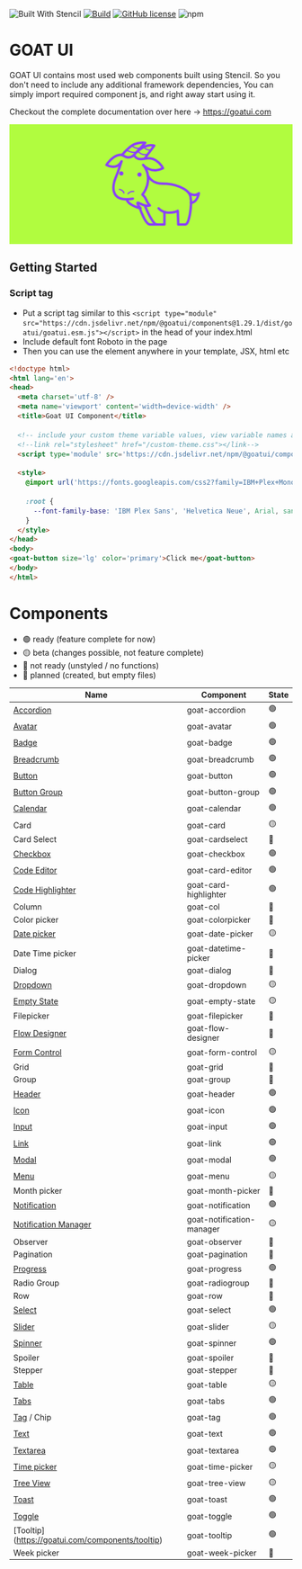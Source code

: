 ![Built With Stencil](https://img.shields.io/badge/-Built%20With%20Stencil-16161d.svg?logo=data%3Aimage%2Fsvg%2Bxml%3Bbase64%2CPD94bWwgdmVyc2lvbj0iMS4wIiBlbmNvZGluZz0idXRmLTgiPz4KPCEtLSBHZW5lcmF0b3I6IEFkb2JlIElsbHVzdHJhdG9yIDE5LjIuMSwgU1ZHIEV4cG9ydCBQbHVnLUluIC4gU1ZHIFZlcnNpb246IDYuMDAgQnVpbGQgMCkgIC0tPgo8c3ZnIHZlcnNpb249IjEuMSIgaWQ9IkxheWVyXzEiIHhtbG5zPSJodHRwOi8vd3d3LnczLm9yZy8yMDAwL3N2ZyIgeG1sbnM6eGxpbms9Imh0dHA6Ly93d3cudzMub3JnLzE5OTkveGxpbmsiIHg9IjBweCIgeT0iMHB4IgoJIHZpZXdCb3g9IjAgMCA1MTIgNTEyIiBzdHlsZT0iZW5hYmxlLWJhY2tncm91bmQ6bmV3IDAgMCA1MTIgNTEyOyIgeG1sOnNwYWNlPSJwcmVzZXJ2ZSI%2BCjxzdHlsZSB0eXBlPSJ0ZXh0L2NzcyI%2BCgkuc3Qwe2ZpbGw6I0ZGRkZGRjt9Cjwvc3R5bGU%2BCjxwYXRoIGNsYXNzPSJzdDAiIGQ9Ik00MjQuNywzNzMuOWMwLDM3LjYtNTUuMSw2OC42LTkyLjcsNjguNkgxODAuNGMtMzcuOSwwLTkyLjctMzAuNy05Mi43LTY4LjZ2LTMuNmgzMzYuOVYzNzMuOXoiLz4KPHBhdGggY2xhc3M9InN0MCIgZD0iTTQyNC43LDI5Mi4xSDE4MC40Yy0zNy42LDAtOTIuNy0zMS05Mi43LTY4LjZ2LTMuNkgzMzJjMzcuNiwwLDkyLjcsMzEsOTIuNyw2OC42VjI5Mi4xeiIvPgo8cGF0aCBjbGFzcz0ic3QwIiBkPSJNNDI0LjcsMTQxLjdIODcuN3YtMy42YzAtMzcuNiw1NC44LTY4LjYsOTIuNy02OC42SDMzMmMzNy45LDAsOTIuNywzMC43LDkyLjcsNjguNlYxNDEuN3oiLz4KPC9zdmc%2BCg%3D%3D&colorA=16161d&style=flat-square)
[![Build](https://github.com/goatui/components/workflows/Build/badge.svg)](https://github.com/goatui/components/actions?workflow=Build)
[![GitHub license](https://img.shields.io/github/license/goatui/components.svg)](/LICENSE)
![npm](https://img.shields.io/npm/v/%40goatui%2Fcomponents)

# GOAT UI

GOAT UI contains most used web components built using Stencil. So you don't need to include any additional framework
dependencies, You can simply import required component js, and right away start using it.

Checkout the complete documentation over here -> https://goatui.com

<div align="center" style="background: #b1fc3f">
  <img alt="GOAT UI LOGO" src="https://raw.githubusercontent.com/goatui/components/gh-pages/assets/img/logo.png" width="210">
</div>

## Getting Started

### Script tag

- Put a script tag similar to
  this `<script type="module" src="https://cdn.jsdelivr.net/npm/@goatui/components@1.29.1/dist/goatui/goatui.esm.js"></script>`
  in
  the head of your index.html
- Include default font Roboto in the page
- Then you can use the element anywhere in your template, JSX, html etc

```html
<!doctype html>
<html lang='en'>
<head>
  <meta charset='utf-8' />
  <meta name='viewport' content='width=device-width' />
  <title>Goat UI Component</title>

  <!-- include your custom theme variable values, view variable names at https://cdn.jsdelivr.net/npm/@goatui/components@1.29.1/dist/goatui/assets/styles/theme.css -->
  <!--link rel="stylesheet" href="/custom-theme.css"></link-->
  <script type='module' src='https://cdn.jsdelivr.net/npm/@goatui/components@1.29.1/dist/goatui/goatui.esm.js'></script>

  <style>
    @import url('https://fonts.googleapis.com/css2?family=IBM+Plex+Mono:ital@0;1&family=IBM+Plex+Sans+Condensed:ital@0;1&family=IBM+Plex+Sans:ital,wght@0,100;0,200;0,300;0,400;0,500;0,600;0,700;1,100;1,200;1,300;1,400;1,500;1,600;1,700&family=IBM+Plex+Serif:ital@0;1&display=swap');

    :root {
      --font-family-base: 'IBM Plex Sans', 'Helvetica Neue', Arial, sans-serif;
    }
  </style>
</head>
<body>
<goat-button size='lg' color='primary'>Click me</goat-button>
</body>
</html>
```

# Components

- 🟢 ready (feature complete for now)
- 🟡 beta (changes possible, not feature complete)
- 🔴 not ready (unstyled / no functions)
- 🔵 planned (created, but empty files)

| Name                                                                       | Component                 | State |
|----------------------------------------------------------------------------|---------------------------|-------|
| [Accordion](https://goatui.com/components/accordion)                       | goat-accordion            | 🟢    |
| [Avatar](https://goatui.com/components/avatar)                             | goat-avatar               | 🟢    |
| [Badge](https://goatui.com/components/badge)                               | goat-badge                | 🟢    |
| [Breadcrumb](https://goatui.com/components/breadcrumb)                     | goat-breadcrumb           | 🟢    |
| [Button](https://goatui.com/components/button)                             | goat-button               | 🟢    |
| [Button Group](https://goatui.com/components/button-group)                 | goat-button-group         | 🟢    |
| [Calendar](https://goatui.com/components/calendar)                         | goat-calendar             | 🟢    |
| Card                                                                       | goat-card                 | 🟡    |
| Card Select                                                                | goat-cardselect           | 🔵    |
| [Checkbox](https://goatui.com/components/checkbox)                         | goat-checkbox             | 🟢    |
| [Code Editor](https://goatui.com/components/code-editor)                   | goat-card-editor          | 🟢    |
| [Code Highlighter](https://goatui.com/components/code-highlighter)         | goat-card-highlighter     | 🟢    |
| Column                                                                     | goat-col                  | 🔵    |
| Color picker                                                               | goat-colorpicker          | 🔵    |
| [Date picker](https://goatui.com/components/date-picker)                   | goat-date-picker          | 🟡    |
| Date Time picker                                                           | goat-datetime-picker      | 🔵    |
| Dialog                                                                     | goat-dialog               | 🔵    |
| [Dropdown](https://goatui.com/components/dropdown)                         | goat-dropdown             | 🟡    |
| [Empty State](https://goatui.com/components/empty-state)                   | goat-empty-state          | 🟡    |
| Filepicker                                                                 | goat-filepicker           | 🔵    |
| [Flow Designer ](https://goatui.com/components/flow-designer)              | goat-flow-designer        | 🔵    |
| [Form Control](https://goatui.com/components/form-control)                 | goat-form-control         | 🟡    |
| Grid                                                                       | goat-grid                 | 🔵    |
| Group                                                                      | goat-group                | 🔵    |
| [Header](https://goatui.com/components/header)                             | goat-header               | 🟢    |
| [Icon](https://goatui.com/components/icon)                                 | goat-icon                 | 🟢    |
| [Input](https://goatui.com/components/input)                               | goat-input                | 🟢    |
| [Link](https://goatui.com/components/link)                                 | goat-link                 | 🟢    |
| [Modal](https://goatui.com/components/modal)                               | goat-modal                | 🟢    |
| [Menu](https://goatui.com/components/menu)                                 | goat-menu                 | 🟡    |
| Month picker                                                               | goat-month-picker         | 🔵    |
| [Notification](https://goatui.com/components/notification)                 | goat-notification         | 🟢    |
| [Notification Manager](https://goatui.com/components/notification-manager) | goat-notification-manager | 🟡    |
| Observer                                                                   | goat-observer             | 🔵    |
| Pagination                                                                 | goat-pagination           | 🔵    |
| [Progress](https://goatui.com/components/progress)                         | goat-progress             | 🟢    |
| Radio Group                                                                | goat-radiogroup           | 🔵    |
| Row                                                                        | goat-row                  | 🔵    |
| [Select](https://goatui.com/components/select)                             | goat-select               | 🟢    |
| [Slider](https://goatui.com/components/slider)                             | goat-slider               | 🟡    |
| [Spinner](https://goatui.com/components/spinner)                           | goat-spinner              | 🟢    |
| Spoiler                                                                    | goat-spoiler              | 🔵    |
| Stepper                                                                    | goat-stepper              | 🔵    |
| [Table](https://goatui.com/components/table)                               | goat-table                | 🟡    |
| [Tabs](https://goatui.com/components/tabs)                                 | goat-tabs                 | 🟢    |
| [Tag](https://goatui.com/components/tag) / Chip                            | goat-tag                  | 🟢    |
| [Text](https://goatui.com/components/text)                                 | goat-text                 | 🟢    |
| [Textarea](https://goatui.com/components/textarea)                         | goat-textarea             | 🟢    |
| [Time picker](https://goatui.com/components/time-picker)                   | goat-time-picker          | 🟡    |
| [Tree View](https://goatui.com/components/tree-view)                       | goat-tree-view            | 🟡    |
| [Toast](https://goatui.com/components/toast)                               | goat-toast                | 🟢    |
| [Toggle](https://goatui.com/components/toggle)                             | goat-toggle               | 🟢    |
| [Tooltip]     (https://goatui.com/components/tooltip)                      | goat-tooltip              | 🟢    |
| Week picker                                                                | goat-week-picker          | 🔵    |

